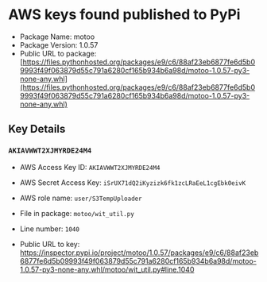 # AWS keys found published to PyPi

* Package Name: motoo
* Package Version: 1.0.57
* Public URL to package: [https://files.pythonhosted.org/packages/e9/c6/88af23eb6877fe6d5b09993f49f063879d55c791a6280cf165b934b6a98d/motoo-1.0.57-py3-none-any.whl](https://files.pythonhosted.org/packages/e9/c6/88af23eb6877fe6d5b09993f49f063879d55c791a6280cf165b934b6a98d/motoo-1.0.57-py3-none-any.whl)

## Key Details

### `AKIAVWWT2XJMYRDE24M4`

* AWS Access Key ID: `AKIAVWWT2XJMYRDE24M4`
* AWS Secret Access Key: `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` 
* AWS role name: `user/S3TempUploader`
* File in package: `motoo/wit_util.py`
* Line number: `1040`

* Public URL to key: https://inspector.pypi.io/project/motoo/1.0.57/packages/e9/c6/88af23eb6877fe6d5b09993f49f063879d55c791a6280cf165b934b6a98d/motoo-1.0.57-py3-none-any.whl/motoo/wit_util.py#line.1040


